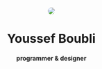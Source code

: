 <br />
<center><img style="border-radius: 50%;" src="https://avatars0.githubusercontent.com/u/26576840?s=460&v=4">
<h1>Youssef Boubli</h1>
<h4>programmer & designer</h4>
</center>
